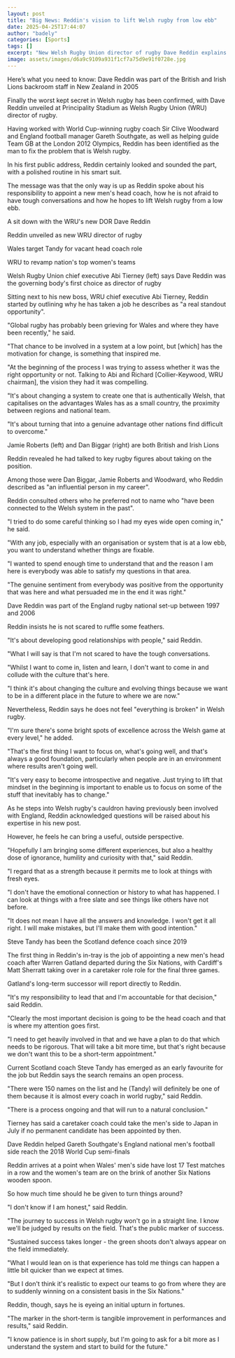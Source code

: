 ```yaml
---
layout: post
title: "Big News: Reddin's vision to lift Welsh rugby from low ebb"
date: 2025-04-25T17:44:07
author: "badely"
categories: [Sports]
tags: []
excerpt: "New Welsh Rugby Union director of rugby Dave Reddin explains his vision to lift the game out of its low ebb."
image: assets/images/d6a9c9109a931f1cf7a75d9e91f0728e.jpg
---
```


Here’s what you need to know: Dave Reddin was part of the British and Irish Lions backroom staff in New Zealand in 2005

Finally the worst kept secret in Welsh rugby has been confirmed, with Dave Reddin unveiled at Principality Stadium as Welsh Rugby Union (WRU) director of rugby.

Having worked with World Cup-winning rugby coach Sir Clive Woodward and England football manager Gareth Southgate, as well as helping guide Team GB at the London 2012 Olympics, Reddin has been identified as the man to fix the problem that is Welsh rugby.

In his first public address, Reddin certainly looked and sounded the part, with a polished routine in his smart suit.

The message was that the only way is up as Reddin spoke about his responsibility to appoint a new men's head coach, how he is not afraid to have tough conversations and how he hopes to lift Welsh rugby from a low ebb.

A sit down with the WRU's new DOR Dave Reddin

Reddin unveiled as new WRU director of rugby

Wales target Tandy for vacant head coach role

WRU to revamp nation's top women's teams

Welsh Rugby Union chief executive Abi Tierney (left) says Dave Reddin was the governing body's first choice as director of rugby

Sitting next to his new boss, WRU chief executive Abi Tierney, Reddin started by outlining why he has taken a job he describes as "a real standout opportunity".

"Global rugby has probably been grieving for Wales and where they have been recently," he said.  

"That chance to be involved in a system at a low point, but [which] has the motivation for change, is something that inspired me.

"At the beginning of the process I was trying to assess whether it was the right opportunity or not. Talking to Abi and Richard [Collier-Keywood, WRU chairman], the vision they had it was compelling.

"It's about changing a system to create one that is authentically Welsh, that capitalises on the advantages Wales has as a small country, the proximity between regions and national team. 

"It's about turning that into a genuine advantage other nations find difficult to overcome."

Jamie Roberts (left) and Dan Biggar (right) are both British and Irish Lions

Reddin revealed he had talked to key rugby figures about taking on the position.

Among those were Dan Biggar, Jamie Roberts and Woodward, who Reddin described as "an influential person in my career".

Reddin consulted others who he preferred not to name who "have been connected to the Welsh system in the past".

"I tried to do some careful thinking so I had my eyes wide open coming in," he said.  

"With any job, especially with an organisation or system that is at a low ebb, you want to understand whether things are fixable. 

"I wanted to spend enough time to understand that and the reason I am here is everybody was able to satisfy my questions in that area.

"The genuine sentiment from everybody was positive from the opportunity that was here and what persuaded me in the end it was right."

Dave Reddin was part of the England rugby national set-up between 1997 and 2006

Reddin insists he is not scared to ruffle some feathers.

"It's about developing good relationships with people," said Reddin. 

"What I will say is that I'm not scared to have the tough conversations.

"Whilst I want to come in, listen and learn, I don't want to come in and collude with the culture that's here. 

"I think it's about changing the culture and evolving things because we want to be in a different place in the future to where we are now."

Nevertheless, Reddin says he does not feel "everything is broken" in Welsh rugby.

"I'm sure there's some bright spots of excellence across the Welsh game at every level," he added. 

"That's the first thing I want to focus on, what's going well, and that's always a good foundation, particularly when people are in an environment where results aren't going well.

"It's very easy to become introspective and negative. Just trying to lift that mindset in the beginning is important to enable us to focus on some of the stuff that inevitably has to change."

As he steps into Welsh rugby's cauldron having previously been involved with England, Reddin acknowledged questions will be raised about his expertise in his new post.

However, he feels he can bring a useful, outside perspective.

"Hopefully I am bringing some different experiences, but also a healthy dose of ignorance, humility and curiosity with that," said Reddin.

"I regard that as a strength because it permits me to look at things with fresh eyes.

"I don't have the emotional connection or history to what has happened. I can look at things with a free slate and see things like others have not before.

"It does not mean I have all the answers and knowledge. I won't get it all right. I will make mistakes, but I'll make them with good intention."

Steve Tandy has been the Scotland defence coach since 2019

The first thing in Reddin's in-tray is the job of appointing a new men's head coach after Warren Gatland departed during the Six Nations, with Cardiff's Matt Sherratt taking over in a caretaker role role for the final three games.

Gatland's long-term successor will report directly to Reddin.

"It's my responsibility to lead that and I'm accountable for that decision," said Reddin.

"Clearly the most important decision is going to be the head coach and that is where my attention goes first.

"I need to get heavily involved in that and we have a plan to do that which needs to be rigorous. That will take a bit more time, but that's right because we don't want this to be a short-term appointment."

Current Scotland coach Steve Tandy has emerged as an early favourite for the job but Reddin says the search remains an open process.

"There were 150 names on the list and he (Tandy) will definitely be one of them because it is almost every coach in world rugby," said Reddin.

"There is a process ongoing and that will run to a natural conclusion."

Tierney has said a caretaker coach could take the men's side to Japan in July if no permanent candidate has been appointed by then.

Dave Reddin helped Gareth Southgate's England national men's football side reach the 2018 World Cup semi-finals

Reddin arrives at a point when Wales' men's side have lost 17 Test matches in a row and the women's team are on the brink of another Six Nations wooden spoon. 

So how much time should he be given to turn things around?

"I don't know if I am honest," said Reddin.

"The journey to success in Welsh rugby won't go in a straight line. I know we'll be judged by results on the field. That's the public marker of success. 

"Sustained success takes longer - the green shoots don't always appear on the field immediately. 

"What I would lean on is that experience has told me things can happen a little bit quicker than we expect at times.

"But I don't think it's realistic to expect our teams to go from where they are to suddenly winning on a consistent basis in the Six Nations."

Reddin, though, says he is eyeing an initial upturn in fortunes.

"The marker in the short-term is tangible improvement in performances and results," said Reddin.

"I know patience is in short supply, but I'm going to ask for a bit more as I understand the system and start to build for the future."

